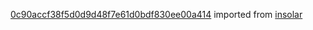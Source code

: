 [0c90accf38f5d0d9d48f7e61d0bdf830ee00a414](https://github.com/insolar/insolar/commit/0c90accf38f5d0d9d48f7e61d0bdf830ee00a414) imported from [insolar](https://github.com/insolar/insolar)
